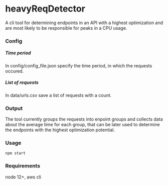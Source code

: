 # heavyReqDetector
A cli tool for determining endpoints in an API with a highest optimization and are most likely to be responsible for peaks in a CPU usage.

### Config
##### Time period
In config/config_file.json specify the time period, in which the requests occured.
##### List of requests
In data/urls.csv save a list of requests with a count.

### Output
The tool currently groups the requests into enpoint groups and collects data about the average time for each group, that can be later used to determine the endpoints with the highest optimization potential.

### Usage
```npm start```


### Requirements
node 12+, aws cli
